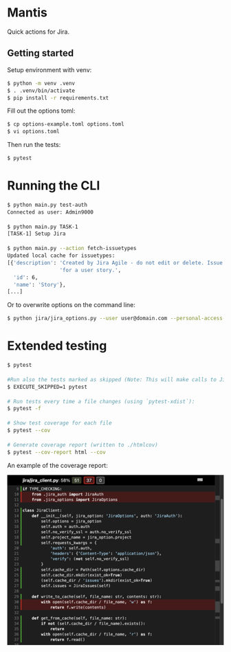 # Mantis

Quick actions for Jira.

## Getting started

Setup environment with venv:

```sh
$ python -m venv .venv
$ . .venv/bin/activate
$ pip install -r requirements.txt
```

Fill out the options toml:

```sh
$ cp options-example.toml options.toml
$ vi options.toml
```

Then run the tests:

```sh
$ pytest
```

# Running the CLI

```sh
$ python main.py test-auth
Connected as user: Admin9000

$ python main.py TASK-1
[TASK-1] Setup Jira

$ python main.py --action fetch-issuetypes
Updated local cache for issuetypes:
[{'description': 'Created by Jira Agile - do not edit or delete. Issue type '
                 'for a user story.',
  'id': 6,
  'name': 'Story'},
[...]
```

Or to overwrite options on the command line:

```sh
$ python jira/jira_options.py --user user@domain.com --personal-access-token $JIRA_TOKEN --jira-url=https://account.atlassian.net
```

# Extended testing

```sh
$ pytest

#Run also the tests marked as skipped (Note: This will make calls to Jira api if configured):
$ EXECUTE_SKIPPED=1 pytest

# Run tests every time a file changes (using `pytest-xdist`):
$ pytest -f

# Show test coverage for each file
$ pytest --cov

# Generate coverage report (written to ./htmlcov)
$ pytest --cov-report html --cov
```

An example of the coverage report:

![Markdown coverage report](docs/img/pytest-coverage-html-report.png)

